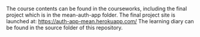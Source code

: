The course contents can be found in the courseworks, including the final project which is in the mean-auth-app folder. 
The final project site is launched at: https://auth-app-mean.herokuapp.com/
The learning diary can be found in the source folder of this repository.
